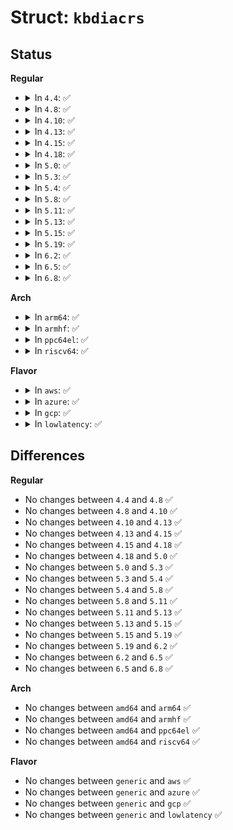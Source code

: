 # Struct: <code>kbdiacrs</code>

## Status
<b>Regular</b>
<ul>
<li>
<details>
<summary>In <code>4.4</code>: ✅</summary>

```c
struct kbdiacrs {
    unsigned int kb_cnt;
    struct kbdiacr kbdiacr[256];
};
```
</details>
</li>
<li>
<details>
<summary>In <code>4.8</code>: ✅</summary>

```c
struct kbdiacrs {
    unsigned int kb_cnt;
    struct kbdiacr kbdiacr[256];
};
```
</details>
</li>
<li>
<details>
<summary>In <code>4.10</code>: ✅</summary>

```c
struct kbdiacrs {
    unsigned int kb_cnt;
    struct kbdiacr kbdiacr[256];
};
```
</details>
</li>
<li>
<details>
<summary>In <code>4.13</code>: ✅</summary>

```c
struct kbdiacrs {
    unsigned int kb_cnt;
    struct kbdiacr kbdiacr[256];
};
```
</details>
</li>
<li>
<details>
<summary>In <code>4.15</code>: ✅</summary>

```c
struct kbdiacrs {
    unsigned int kb_cnt;
    struct kbdiacr kbdiacr[256];
};
```
</details>
</li>
<li>
<details>
<summary>In <code>4.18</code>: ✅</summary>

```c
struct kbdiacrs {
    unsigned int kb_cnt;
    struct kbdiacr kbdiacr[256];
};
```
</details>
</li>
<li>
<details>
<summary>In <code>5.0</code>: ✅</summary>

```c
struct kbdiacrs {
    unsigned int kb_cnt;
    struct kbdiacr kbdiacr[256];
};
```
</details>
</li>
<li>
<details>
<summary>In <code>5.3</code>: ✅</summary>

```c
struct kbdiacrs {
    unsigned int kb_cnt;
    struct kbdiacr kbdiacr[256];
};
```
</details>
</li>
<li>
<details>
<summary>In <code>5.4</code>: ✅</summary>

```c
struct kbdiacrs {
    unsigned int kb_cnt;
    struct kbdiacr kbdiacr[256];
};
```
</details>
</li>
<li>
<details>
<summary>In <code>5.8</code>: ✅</summary>

```c
struct kbdiacrs {
    unsigned int kb_cnt;
    struct kbdiacr kbdiacr[256];
};
```
</details>
</li>
<li>
<details>
<summary>In <code>5.11</code>: ✅</summary>

```c
struct kbdiacrs {
    unsigned int kb_cnt;
    struct kbdiacr kbdiacr[256];
};
```
</details>
</li>
<li>
<details>
<summary>In <code>5.13</code>: ✅</summary>

```c
struct kbdiacrs {
    unsigned int kb_cnt;
    struct kbdiacr kbdiacr[256];
};
```
</details>
</li>
<li>
<details>
<summary>In <code>5.15</code>: ✅</summary>

```c
struct kbdiacrs {
    unsigned int kb_cnt;
    struct kbdiacr kbdiacr[256];
};
```
</details>
</li>
<li>
<details>
<summary>In <code>5.19</code>: ✅</summary>

```c
struct kbdiacrs {
    unsigned int kb_cnt;
    struct kbdiacr kbdiacr[256];
};
```
</details>
</li>
<li>
<details>
<summary>In <code>6.2</code>: ✅</summary>

```c
struct kbdiacrs {
    unsigned int kb_cnt;
    struct kbdiacr kbdiacr[256];
};
```
</details>
</li>
<li>
<details>
<summary>In <code>6.5</code>: ✅</summary>

```c
struct kbdiacrs {
    unsigned int kb_cnt;
    struct kbdiacr kbdiacr[256];
};
```
</details>
</li>
<li>
<details>
<summary>In <code>6.8</code>: ✅</summary>

```c
struct kbdiacrs {
    unsigned int kb_cnt;
    struct kbdiacr kbdiacr[256];
};
```
</details>
</li>
</ul>
<b>Arch</b>
<ul>
<li>
<details>
<summary>In <code>arm64</code>: ✅</summary>

```c
struct kbdiacrs {
    unsigned int kb_cnt;
    struct kbdiacr kbdiacr[256];
};
```
</details>
</li>
<li>
<details>
<summary>In <code>armhf</code>: ✅</summary>

```c
struct kbdiacrs {
    unsigned int kb_cnt;
    struct kbdiacr kbdiacr[256];
};
```
</details>
</li>
<li>
<details>
<summary>In <code>ppc64el</code>: ✅</summary>

```c
struct kbdiacrs {
    unsigned int kb_cnt;
    struct kbdiacr kbdiacr[256];
};
```
</details>
</li>
<li>
<details>
<summary>In <code>riscv64</code>: ✅</summary>

```c
struct kbdiacrs {
    unsigned int kb_cnt;
    struct kbdiacr kbdiacr[256];
};
```
</details>
</li>
</ul>
<b>Flavor</b>
<ul>
<li>
<details>
<summary>In <code>aws</code>: ✅</summary>

```c
struct kbdiacrs {
    unsigned int kb_cnt;
    struct kbdiacr kbdiacr[256];
};
```
</details>
</li>
<li>
<details>
<summary>In <code>azure</code>: ✅</summary>

```c
struct kbdiacrs {
    unsigned int kb_cnt;
    struct kbdiacr kbdiacr[256];
};
```
</details>
</li>
<li>
<details>
<summary>In <code>gcp</code>: ✅</summary>

```c
struct kbdiacrs {
    unsigned int kb_cnt;
    struct kbdiacr kbdiacr[256];
};
```
</details>
</li>
<li>
<details>
<summary>In <code>lowlatency</code>: ✅</summary>

```c
struct kbdiacrs {
    unsigned int kb_cnt;
    struct kbdiacr kbdiacr[256];
};
```
</details>
</li>
</ul>

## Differences
<b>Regular</b>
<ul>
<li>
No changes between <code>4.4</code> and <code>4.8</code> ✅
</li>
<li>
No changes between <code>4.8</code> and <code>4.10</code> ✅
</li>
<li>
No changes between <code>4.10</code> and <code>4.13</code> ✅
</li>
<li>
No changes between <code>4.13</code> and <code>4.15</code> ✅
</li>
<li>
No changes between <code>4.15</code> and <code>4.18</code> ✅
</li>
<li>
No changes between <code>4.18</code> and <code>5.0</code> ✅
</li>
<li>
No changes between <code>5.0</code> and <code>5.3</code> ✅
</li>
<li>
No changes between <code>5.3</code> and <code>5.4</code> ✅
</li>
<li>
No changes between <code>5.4</code> and <code>5.8</code> ✅
</li>
<li>
No changes between <code>5.8</code> and <code>5.11</code> ✅
</li>
<li>
No changes between <code>5.11</code> and <code>5.13</code> ✅
</li>
<li>
No changes between <code>5.13</code> and <code>5.15</code> ✅
</li>
<li>
No changes between <code>5.15</code> and <code>5.19</code> ✅
</li>
<li>
No changes between <code>5.19</code> and <code>6.2</code> ✅
</li>
<li>
No changes between <code>6.2</code> and <code>6.5</code> ✅
</li>
<li>
No changes between <code>6.5</code> and <code>6.8</code> ✅
</li>
</ul>
<b>Arch</b>
<ul>
<li>
No changes between <code>amd64</code> and <code>arm64</code> ✅
</li>
<li>
No changes between <code>amd64</code> and <code>armhf</code> ✅
</li>
<li>
No changes between <code>amd64</code> and <code>ppc64el</code> ✅
</li>
<li>
No changes between <code>amd64</code> and <code>riscv64</code> ✅
</li>
</ul>
<b>Flavor</b>
<ul>
<li>
No changes between <code>generic</code> and <code>aws</code> ✅
</li>
<li>
No changes between <code>generic</code> and <code>azure</code> ✅
</li>
<li>
No changes between <code>generic</code> and <code>gcp</code> ✅
</li>
<li>
No changes between <code>generic</code> and <code>lowlatency</code> ✅
</li>
</ul>
